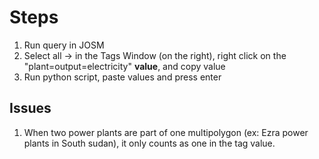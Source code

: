 # Steps
1. Run query in JOSM
2. Select all -> in the Tags Window (on the right), right click on the "plant=output=electricity" **value**, and copy value
3. Run python script, paste values and press enter


## Issues
1. When two power plants are part of one multipolygon (ex: Ezra power plants in South sudan), it only counts as one in the tag value. 
